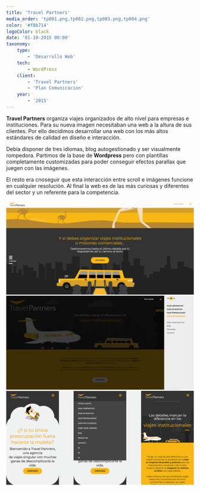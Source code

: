 ```yaml
---
title: 'Travel Partners'
media_order: 'tp001.png,tp002.png,tp003.png,tp004.png'
color: '#f8b714'
logoColor: black
date: '01-10-2015 00:00'
taxonomy:
    type:
        - 'Desarrollo Web'
    tech:
        - WordPress
    client:
        - 'Travel Partners'
        - 'Plan Comunicacion'
    year:
        - '2015'
---
```


**Travel Partners** organiza viajes organizados de alto nivel para empresas e instituciones. Para su nueva imagen necesitaban una web a la altura de sus clientes. Por ello decidimos desarrollar una web con los más altos estándares de calidad en diseño e interacción.

Debía disponer de tres idiomas, blog autogestionado y ser visualmente rompedora. Partimos de la base de **Wordpress** pero con plantillas completamente customizadas para poder conseguir efectos parallax que juegen con las imágenes.

El resto era cnoseguir que esta interacción entre scroll e imágenes funcione en cualquier resolución. Al final la web es de las más curiosas y diferentes del sector y un referente para la competencia.

![Detalle de la home con efectos parallax](tp002.png)
![Detalle del menu en escritorio](tp003.png)
![Varias vistasn en mobile](tp004.png)